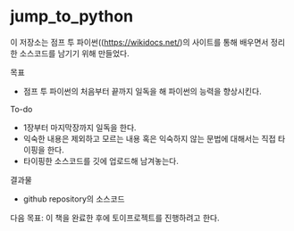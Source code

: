 # jump_to_python

이 저장소는 점프 투 파이썬((https://wikidocs.net/)의 사이트를 통해 배우면서 정리한 소스코드를 남기기 위해 만들었다.

목표
* 점프 투 파이썬의 처음부터 끝까지 일독을 해 파이썬의 능력을 향상시킨다.

To-do
* 1장부터 마지막장까지 일독을 한다.
* 익숙한 내용은 제외하고 모르는 내용 혹은 익숙하지 않는 문법에 대해서는 직접 타이핑을 한다.
* 타이핑한 소스코드를 깃에 업로드해 남겨놓는다.

결과물
* github repository의 소스코드

다음 목표: 이 책을 완료한 후에 토이프로젝트를 진행하려고 한다.


